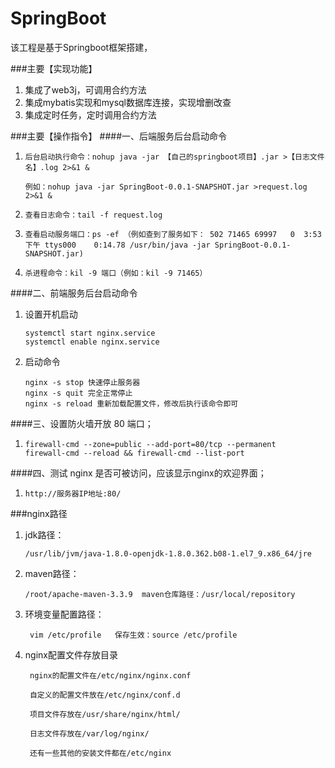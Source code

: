 # SpringBoot

该工程是基于Springboot框架搭建，

###主要【实现功能】
1. 集成了web3j，可调用合约方法
2. 集成mybatis实现和mysql数据库连接，实现增删改查
3. 集成定时任务，定时调用合约方法

###主要【操作指令】
####一、后端服务后台启动命令
1.     后台启动执行命令：nohup java -jar 【自己的springboot项目】.jar >【日志文件名】.log 2>&1 &
  
       例如：nohup java -jar SpringBoot-0.0.1-SNAPSHOT.jar >request.log 2>&1 &
2.     查看日志命令：tail -f request.log
3.     查看启动服务端口：ps -ef （例如查到了服务如下： 502 71465 69997   0  3:53下午 ttys000    0:14.78 /usr/bin/java -jar SpringBoot-0.0.1-SNAPSHOT.jar) 
4.     杀进程命令：kil -9 端口（例如：kil -9 71465）

####二、前端服务后台启动命令
1. 设置开机启动
   
       systemctl start nginx.service
       systemctl enable nginx.service
2. 启动命令   
   
       nginx -s stop 快速停止服务器
       nginx -s quit 完全正常停止
       nginx -s reload 重新加载配置文件，修改后执行该命令即可
####三、设置防火墙开放 80 端口；
1.     firewall-cmd --zone=public --add-port=80/tcp --permanent
       firewall-cmd --reload && firewall-cmd --list-port
####四、测试 nginx 是否可被访问，应该显示nginx的欢迎界面；
1.     http://服务器IP地址:80/
###nginx路径
1. jdk路径：    
   
       /usr/lib/jvm/java-1.8.0-openjdk-1.8.0.362.b08-1.el7_9.x86_64/jre

2. maven路径：
     
       /root/apache-maven-3.3.9  maven仓库路径：/usr/local/repository

3. 环境变量配置路径：
   
        vim /etc/profile   保存生效：source /etc/profile

4. nginx配置文件存放目录
   
        nginx的配置文件在/etc/nginx/nginx.conf

        自定义的配置文件放在/etc/nginx/conf.d

        项目文件存放在/usr/share/nginx/html/

        日志文件存放在/var/log/nginx/

        还有一些其他的安装文件都在/etc/nginx

